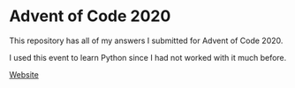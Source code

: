 # Advent of Code 2020

This repository has all of my answers I submitted for Advent of Code 2020.

I used this event to learn Python since I had not worked with it much before.

[Website](https://adventofcode.com/2020)
